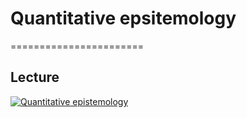 # Quantitative epsitemology
=======================

## Lecture 

[![Quantitative epistemology](../thumbnails/quantitative-epsitemology.jpeg)](https://youtu.be/b2SlzPDqwgk "Quantitative Epistemology")




